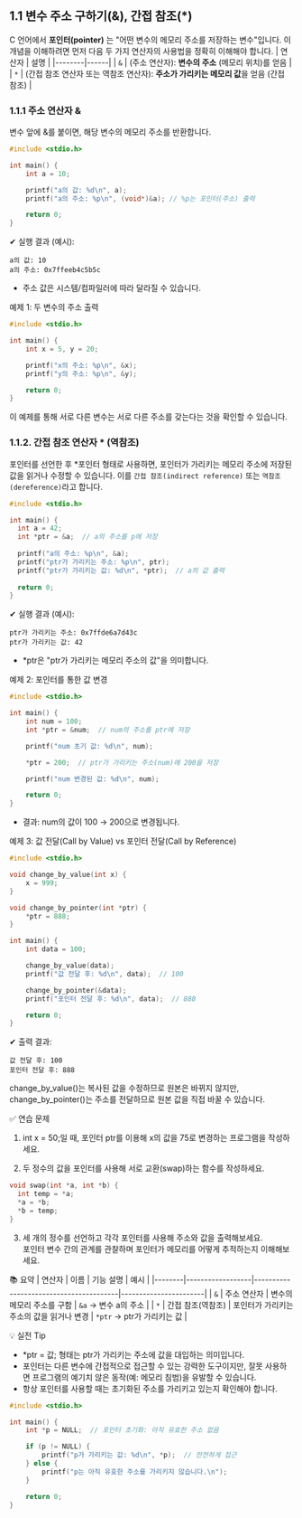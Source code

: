 ## 1.1 변수 주소 구하기(&), 간접 참조(*)
C 언어에서 **포인터(pointer)** 는 "어떤 변수의 메모리 주소를 저장하는 변수"입니다. 이 개념을 이해하려면 먼저 다음 두 가지 연산자의 사용법을 정확히 이해해야 합니다.
| 연산자 | 설명 |
|--------|------|
| `&`    | (주소 연산자): **변수의 주소** (메모리 위치)를 얻음 |
| `*`    | (간접 참조 연산자 또는 역참조 연산자): **주소가 가리키는 메모리 값**을 얻음 (간접 참조) |


### 1.1.1 주소 연산자 &  
변수 앞에 &를 붙이면, 해당 변수의 메모리 주소를 반환합니다.
```c
#include <stdio.h>

int main() {
    int a = 10;

    printf("a의 값: %d\n", a);
    printf("a의 주소: %p\n", (void*)&a); // %p는 포인터(주소) 출력

    return 0;
}
```
✔ 실행 결과 (예시):
```text
a의 값: 10
a의 주소: 0x7ffeeb4c5b5c
```
  * 주소 값은 시스템/컴파일러에 따라 달라질 수 있습니다.

예제 1: 두 변수의 주소 출력
```c
#include <stdio.h>

int main() {
    int x = 5, y = 20;

    printf("x의 주소: %p\n", &x);
    printf("y의 주소: %p\n", &y);

    return 0;
}
```

이 예제를 통해 서로 다른 변수는 서로 다른 주소를 갖는다는 것을 확인할 수 있습니다.

### 1.1.2. 간접 참조 연산자 * (역참조)  
포인터를 선언한 후 *포인터 형태로 사용하면, 포인터가 가리키는 메모리 주소에 저장된 값을 읽거나 수정할 수 있습니다.
이를 `간접 참조(indirect reference)` 또는 `역참조(dereference)`라고 합니다.
```c
#include <stdio.h>

int main() {
  int a = 42;
  int *ptr = &a;  // a의 주소를 p에 저장
  
  printf("a의 주소: %p\n", &a);
  printf("ptr가 가리키는 주소: %p\n", ptr);
  printf("ptr가 가리키는 값: %d\n", *ptr);  // a의 값 출력
  
  return 0;
}
```
✔ 실행 결과 (예시):
```text
ptr가 가리키는 주소: 0x7ffde6a7d43c
ptr가 가리키는 값: 42
```
* *ptr은 "ptr가 가리키는 메모리 주소의 값"을 의미합니다.

예제 2: 포인터를 통한 값 변경
```c
#include <stdio.h>

int main() {
    int num = 100;
    int *ptr = &num;  // num의 주소를 ptr에 저장

    printf("num 초기 값: %d\n", num);

    *ptr = 200;  // ptr가 가리키는 주소(num)에 200을 저장

    printf("num 변경된 값: %d\n", num);

    return 0;
}
```
* 결과: num의 값이 100 → 200으로 변경됩니다.

예제 3: 값 전달(Call by Value) vs 포인터 전달(Call by Reference)
```c
#include <stdio.h>

void change_by_value(int x) {
    x = 999;
}

void change_by_pointer(int *ptr) {
    *ptr = 888;
}

int main() {
    int data = 100;

    change_by_value(data);
    printf("값 전달 후: %d\n", data);  // 100

    change_by_pointer(&data);
    printf("포인터 전달 후: %d\n", data);  // 888

    return 0;
}
```
✔ 출력 결과:
```text
값 전달 후: 100
포인터 전달 후: 888
```
change_by_value()는 복사된 값을 수정하므로 원본은 바뀌지 않지만,
change_by_pointer()는 주소를 전달하므로 원본 값을 직접 바꿀 수 있습니다.

✅ 연습 문제

1. int x = 50;일 때, 포인터 ptr를 이용해 x의 값을 75로 변경하는 프로그램을 작성하세요.

2. 두 정수의 값을 포인터를 사용해 서로 교환(swap)하는 함수를 작성하세요.
```c
void swap(int *a, int *b) {
  int temp = *a;
  *a = *b;
  *b = temp;
}
```

3. 세 개의 정수를 선언하고 각각 포인터를 사용해 주소와 값을 출력해보세요.  
   포인터 변수 간의 관계를 관찰하며 포인터가 메모리를 어떻게 추적하는지 이해해보세요.

📚 요약
| 연산자 | 이름             | 기능 설명                             | 예시                  |
|--------|------------------|----------------------------------------|-----------------------|
| `&`    | 주소 연산자       | 변수의 메모리 주소를 구함               | `&a` → 변수 a의 주소     |
| `*`    | 간접 참조(역참조) | 포인터가 가리키는 주소의 값을 읽거나 변경 | `*ptr` → ptr가 가리키는 값 |


💡 실전 Tip
* *ptr = 값; 형태는 ptr가 가리키는 주소에 값을 대입하는 의미입니다.
* 포인터는 다른 변수에 간접적으로 접근할 수 있는 강력한 도구이지만, 잘못 사용하면 프로그램의 예기치 않은 동작(예: 메모리 침범)을 유발할 수 있습니다.
* 항상 포인터를 사용할 때는 초기화된 주소를 가리키고 있는지 확인해야 합니다.
```c
#include <stdio.h>

int main() {
    int *p = NULL;  // 포인터 초기화: 아직 유효한 주소 없음

    if (p != NULL) {
        printf("p가 가리키는 값: %d\n", *p);  // 안전하게 접근
    } else {
        printf("p는 아직 유효한 주소를 가리키지 않습니다.\n");
    }

    return 0;
}
```


